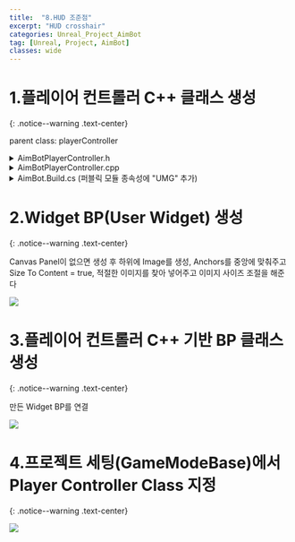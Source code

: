 ```yaml
---
title:  "8.HUD 조준점"
excerpt: "HUD crosshair"
categories: Unreal_Project_AimBot
tag: [Unreal, Project, AimBot]
classes: wide
---
```


# 1.플레이어 컨트롤러 C++ 클래스 생성
{: .notice--warning .text-center}

parent class: playerController

<details>
<summary>AimBotPlayerController.h</summary>
<div markdown="1">

```cpp
#pragma once

#include "CoreMinimal.h"
#include "GameFramework/PlayerController.h"
#include "AimBotPlayerController.generated.h"

UCLASS()
class AIMBOT_API AAimBotPlayerController : public APlayerController
{
	GENERATED_BODY()

protected:
	virtual void BeginPlay() override;

private:
	UPROPERTY(EditAnywhere)
	TSubclassOf<class UUserWidget> HUDClass;

	UPROPERTY()
	UUserWidget* HUD;
};
```

</div>
</details>

<details>
<summary>AimBotPlayerController.cpp</summary>
<div markdown="1">

```cpp
#include "AimBotPlayerController.h"
#include "Blueprint/UserWidget.h"

void AAimBotPlayerController::BeginPlay()
{
    Super::BeginPlay();

    HUD = CreateWidget(this, HUDClass);
    if (HUD != nullptr)
    {
        HUD->AddToViewport();
    }
}
```

</div>
</details>

<details>
<summary>AimBot.Build.cs (퍼블릭 모듈 종속성에 "UMG" 추가)</summary>
<div markdown="1">

```cs
using UnrealBuildTool;

public class AimBot : ModuleRules
{
	public AimBot(ReadOnlyTargetRules Target) : base(Target)
	{
		PCHUsage = PCHUsageMode.UseExplicitOrSharedPCHs;
	
		PublicDependencyModuleNames.AddRange(new string[] { "Core", "CoreUObject", "Engine", "InputCore", "UMG" });

		PrivateDependencyModuleNames.AddRange(new string[] {  });
	}
}
```

</div>
</details>

# 2.Widget BP(User Widget) 생성
{: .notice--warning .text-center}

Canvas Panel이 없으면 생성 후 하위에 Image를 생성, Anchors를 중앙에 맞춰주고 Size To Content = true, 적절한 이미지를 찾아 넣어주고 이미지 사이즈 조절을 해준다

<img src="/img/unreal/aimbot/8_crosshair/wbp.png"/>

# 3.플레이어 컨트롤러 C++ 기반 BP 클래스 생성
{: .notice--warning .text-center}

만든 Widget BP를 연결

<img src="/img/unreal/aimbot/8_crosshair/controllerBP.png"/>

# 4.프로젝트 세팅(GameModeBase)에서 Player Controller Class 지정
{: .notice--warning .text-center}

<img src="/img/unreal/aimbot/8_crosshair/projectSettings.png"/>